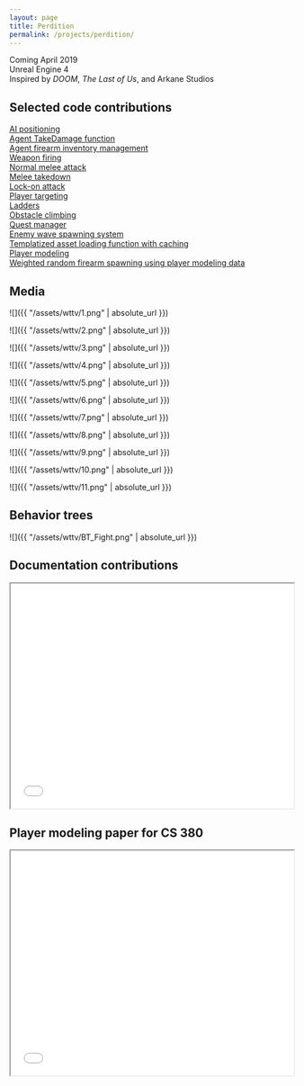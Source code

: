 ```yaml
---
layout: page
title: Perdition
permalink: /projects/perdition/
---
```


Coming April 2019
<br>Unreal Engine 4
<br>Inspired by <em>DOOM</em>, <em>The Last of Us</em>, and Arkane Studios

<h2><strong>Selected code contributions</strong></h2>

[AI positioning](Link)<br>
[Agent TakeDamage function](Link)<br>
[Agent firearm inventory management](Link)<br>
[Weapon firing](Link)<br>
[Normal melee attack](Link)<br>
[Melee takedown](Link)<br>
[Lock-on attack](Link)<br>
[Player targeting](Link)<br>
[Ladders](Link)<br>
[Obstacle climbing](Link)<br>
[Quest manager](Link)<br>
[Enemy wave spawning system](Link)<br>
[Templatized asset loading function with caching](Link)<br>
[Player modeling](Link)<br>
[Weighted random firearm spawning using player modeling data](Link)<br>

<h2><strong>Media</strong></h2>

![]({{ "/assets/wttv/1.png" | absolute_url }})

![]({{ "/assets/wttv/2.png" | absolute_url }})

![]({{ "/assets/wttv/3.png" | absolute_url }})

![]({{ "/assets/wttv/4.png" | absolute_url }})

![]({{ "/assets/wttv/5.png" | absolute_url }})

![]({{ "/assets/wttv/6.png" | absolute_url }})

![]({{ "/assets/wttv/7.png" | absolute_url }})

![]({{ "/assets/wttv/8.png" | absolute_url }})

![]({{ "/assets/wttv/9.png" | absolute_url }})

![]({{ "/assets/wttv/10.png" | absolute_url }})

![]({{ "/assets/wttv/11.png" | absolute_url }})

<h2><strong>Behavior trees</strong></h2>

![]({{ "/assets/wttv/BT_Fight.png" | absolute_url }})

<h2><strong>Documentation contributions</strong></h2>

<iframe src="/assets/wttv/docs.pdf" width="100%" height="400"></iframe>

<h2><strong>Player modeling paper for CS 380</strong></h2>

<iframe src="/assets/wttv/PlayerModeling.pdf" width="100%" height="400"></iframe>
